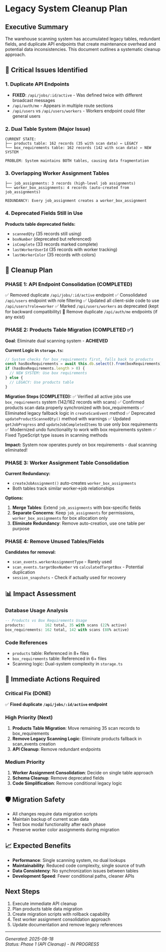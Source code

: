 # Legacy System Cleanup Plan

## Executive Summary
The warehouse scanning system has accumulated legacy tables, redundant fields, and duplicate API endpoints that create maintenance overhead and potential data inconsistencies. This document outlines a systematic cleanup approach.

## 🚨 Critical Issues Identified

### 1. Duplicate API Endpoints
- **FIXED**: `/api/jobs/:id/active` - Was defined twice with different broadcast messages
- `/api/auth/me` - Appears in multiple route sections
- `/api/users` vs `/api/users/workers` - Workers endpoint could filter general users

### 2. Dual Table System (Major Issue)
```
CURRENT STATE:
├── products table: 162 records (35 with scan data) ← LEGACY
└── box_requirements table: 162 records (142 with scan data) ← NEW SYSTEM

PROBLEM: System maintains BOTH tables, causing data fragmentation
```

### 3. Overlapping Worker Assignment Tables
```
├── job_assignments: 3 records (high-level job assignments)
└── worker_box_assignments: 4 records (auto-created from job_assignments)

REDUNDANCY: Every job_assignment creates a worker_box_assignment
```

### 4. Deprecated Fields Still in Use
**Products table deprecated fields:**
- `scannedQty` (35 records still using)
- `boxNumber` (deprecated but referenced) 
- `isComplete` (33 records marked complete)
- `lastWorkerUserId` (35 records with worker tracking)
- `lastWorkerColor` (35 records with colors)

## 🧹 Cleanup Plan

### PHASE 1: API Endpoint Consolidation (COMPLETED)
✅ Removed duplicate `/api/jobs/:id/active` endpoint
✅ Consolidated `/api/users` endpoint with role filtering
✅ Updated all client-side code to use `/api/users?role=worker`
✅ Marked `/api/users/workers` as deprecated (kept for backward compatibility)
🔲 Remove duplicate `/api/auth/me` endpoints (if any exist)

### PHASE 2: Products Table Migration (COMPLETED ✅)
**Goal**: Eliminate dual scanning system - **ACHIEVED**

**Current Logic in `storage.ts`:**
```typescript
// System checks for box_requirements first, falls back to products
const hasBoxRequirements = await this.db.select().from(boxRequirements)...
if (hasBoxRequirements.length > 0) {
  // NEW SYSTEM: Use box requirements
} else {
  // LEGACY: Use products table
}
```

**Migration Steps (COMPLETED):**
✅ Verified all active jobs use `box_requirements` system (142/162 records with scans)
✅ Confirmed products scan data properly synchronized with box_requirements
✅ Eliminated legacy fallback logic in `createScanEvent` method
✅ Deprecated `updateProductScannedQty()` method with warnings
✅ Updated `getJobProgress` and `updateJobCompletedItems` to use only box requirements
✅ Modernized undo functionality to work with box requirements system
✅ Fixed TypeScript type issues in scanning methods

**Impact:** System now operates purely on box requirements - dual scanning eliminated!

### PHASE 3: Worker Assignment Table Consolidation
**Current Redundancy:**
- `createJobAssignment()` auto-creates `worker_box_assignments`
- Both tables track similar worker→job relationships

**Options:**
1. **Merge Tables**: Extend `job_assignments` with box-specific fields
2. **Separate Concerns**: Keep `job_assignments` for permissions, `worker_box_assignments` for box allocation only
3. **Eliminate Redundancy**: Remove auto-creation, use one table per purpose

### PHASE 4: Remove Unused Tables/Fields
**Candidates for removal:**
- `scan_events.workerAssignmentType` - Rarely used
- `scan_events.targetBoxNumber` vs `calculatedTargetBox` - Potential duplication
- `session_snapshots` - Check if actually used for recovery

## 📊 Impact Assessment

### Database Usage Analysis
```sql
-- Products vs Box Requirements Usage
products:         162 total, 35 with scans (22% active)
box_requirements: 162 total, 142 with scans (88% active)
```

### Code References
- `products` table: Referenced in 8+ files
- `box_requirements` table: Referenced in 6+ files  
- Scanning logic: Dual-system complexity in `storage.ts`

## 🎯 Immediate Actions Required

### Critical Fix (DONE)
✅ **Fixed duplicate `/api/jobs/:id/active` endpoint**

### High Priority (Next)
1. **Products Table Migration**: Move remaining 35 scan records to box_requirements
2. **Remove Legacy Scanning Logic**: Eliminate products fallback in scan_events creation
3. **API Cleanup**: Remove redundant endpoints

### Medium Priority  
1. **Worker Assignment Consolidation**: Decide on single table approach
2. **Schema Cleanup**: Remove deprecated fields
3. **Code Simplification**: Remove conditional legacy logic

## 🛡️ Migration Safety
- All changes require data migration scripts
- Maintain backup of current scan data
- Test box modal functionality after each phase
- Preserve worker color assignments during migration

## 📈 Expected Benefits
- **Performance**: Single scanning system, no dual lookups
- **Maintainability**: Reduced code complexity, single source of truth
- **Data Consistency**: No synchronization issues between tables
- **Development Speed**: Fewer conditional paths, cleaner APIs

## Next Steps
1. Execute immediate API cleanup
2. Plan products table data migration  
3. Create migration scripts with rollback capability
4. Test worker assignment consolidation approach
5. Update documentation and remove legacy references

---
*Generated: 2025-08-18*  
*Status: Phase 1 (API Cleanup) - IN PROGRESS*